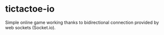 # tictactoe-io
Simple online game working thanks to bidirectional connection provided by web sockets (Socket.io).
